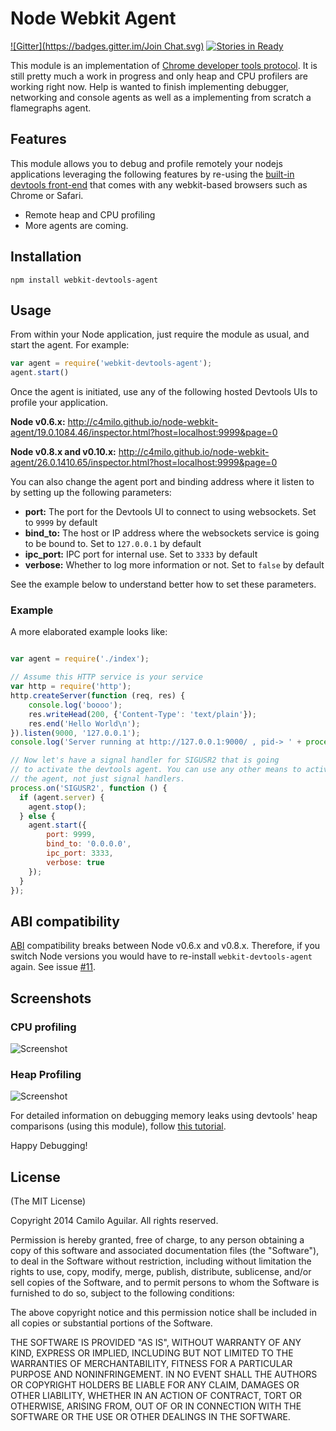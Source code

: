 # Node Webkit Agent
[![Gitter](https://badges.gitter.im/Join Chat.svg)](https://gitter.im/c4milo/node-webkit-agent?utm_source=badge&utm_medium=badge&utm_campaign=pr-badge&utm_content=badge)
[![Stories in Ready](https://badge.waffle.io/c4milo/node-webkit-agent.png?label=ready)](https://waffle.io/c4milo/node-webkit-agent)


This module is an implementation of
[Chrome developer tools protocol](https://developer.chrome.com/devtools/docs/protocol/1.0/index).
It is still pretty much a work in progress and only heap and CPU profilers are working right now. Help is wanted to finish implementing debugger, networking and console agents as well as a implementing from scratch a flamegraphs agent.

## Features
This module allows you to debug and profile remotely your nodejs applications
leveraging the following features by re-using the [built-in devtools front-end](https://developer.chrome.com/devtools)
that comes with any webkit-based browsers such as Chrome or Safari.

* Remote heap and CPU profiling
* More agents are coming.

## Installation
`npm install webkit-devtools-agent`

## Usage
From within your Node application, just require the module as usual, and start the agent. For example:

```javascript
var agent = require('webkit-devtools-agent');
agent.start()
```

Once the agent is initiated, use any of the following hosted Devtools UIs to profile your application.

**Node v0.6.x:** http://c4milo.github.io/node-webkit-agent/19.0.1084.46/inspector.html?host=localhost:9999&page=0

**Node v0.8.x and v0.10.x:** http://c4milo.github.io/node-webkit-agent/26.0.1410.65/inspector.html?host=localhost:9999&page=0

You can also change the agent port and binding address where it listen to by setting up the following parameters:

* **port:** The port for the Devtools UI to connect to using websockets. Set to `9999` by default
* **bind_to:** The host or IP address where the websockets service is going to be bound to. Set to `127.0.0.1` by default
* **ipc_port:** IPC port for internal use. Set to `3333` by default
* **verbose:** Whether to log more information or not. Set to `false` by default

See the example below to understand better how to set these parameters.

### Example
A more elaborated example looks like:

```javascript

var agent = require('./index');

// Assume this HTTP service is your service
var http = require('http');
http.createServer(function (req, res) {
    console.log('boooo');
    res.writeHead(200, {'Content-Type': 'text/plain'});
    res.end('Hello World\n');
}).listen(9000, '127.0.0.1');
console.log('Server running at http://127.0.0.1:9000/ , pid-> ' + process.pid);

// Now let's have a signal handler for SIGUSR2 that is going
// to activate the devtools agent. You can use any other means to activate
// the agent, not just signal handlers.
process.on('SIGUSR2', function () {
  if (agent.server) {
    agent.stop();
  } else {
    agent.start({
        port: 9999,
        bind_to: '0.0.0.0',
        ipc_port: 3333,
        verbose: true
    });
  }
});


```

## ABI compatibility
[ABI](http://en.wikipedia.org/wiki/Application_binary_interface) compatibility breaks between Node v0.6.x and v0.8.x. Therefore, if you switch Node versions you would have to re-install `webkit-devtools-agent` again. See issue [#11](https://github.com/c4milo/node-webkit-agent/issues/11).

## Screenshots
### CPU profiling
![Screenshot](https://i.cloudup.com/YysNMMGE3a.png)

### Heap Profiling
![Screenshot](https://i.cloudup.com/WR5MKG6i02.png)

For detailed information on debugging memory leaks using devtools' heap comparisons (using this module), follow [this tutorial](https://developer.chrome.com/devtools/docs/javascript-memory-profiling).


Happy Debugging!

## License
(The MIT License)

Copyright 2014 Camilo Aguilar. All rights reserved.

Permission is hereby granted, free of charge, to any person obtaining a copy
of this software and associated documentation files (the "Software"), to
deal in the Software without restriction, including without limitation the
rights to use, copy, modify, merge, publish, distribute, sublicense, and/or
sell copies of the Software, and to permit persons to whom the Software is
furnished to do so, subject to the following conditions:

The above copyright notice and this permission notice shall be included in
all copies or substantial portions of the Software.

THE SOFTWARE IS PROVIDED "AS IS", WITHOUT WARRANTY OF ANY KIND, EXPRESS OR
IMPLIED, INCLUDING BUT NOT LIMITED TO THE WARRANTIES OF MERCHANTABILITY,
FITNESS FOR A PARTICULAR PURPOSE AND NONINFRINGEMENT. IN NO EVENT SHALL THE
AUTHORS OR COPYRIGHT HOLDERS BE LIABLE FOR ANY CLAIM, DAMAGES OR OTHER
LIABILITY, WHETHER IN AN ACTION OF CONTRACT, TORT OR OTHERWISE, ARISING
FROM, OUT OF OR IN CONNECTION WITH THE SOFTWARE OR THE USE OR OTHER DEALINGS
IN THE SOFTWARE.
